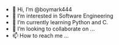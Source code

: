 - 👋 Hi, I’m @boymark444
- 👀 I’m interested in Software Engineering 
- 🌱 I’m currently learning Python and C.
- 💞️ I’m looking to collaborate on ...
- 📫 How to reach me ...

<!---
boymark444/boymark444 is a ✨ special ✨ repository because its `README.md` (this file) appears on your GitHub profile.
You can click the Preview link to take a look at your changes.
--->

